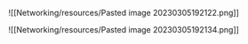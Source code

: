 ![[Networking/resources/Pasted image 20230305192122.png]]

![[Networking/resources/Pasted image 20230305192134.png]]